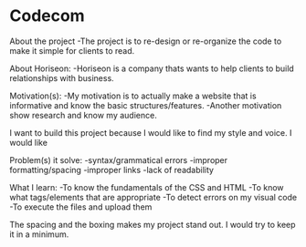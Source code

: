 # Codecom
About the project 
-The project is to re-design or re-organize the code to make it simple for clients to read. 

About Horiseon:
-Horiseon is a company thats wants to help clients to build relationships with business.

Motivation(s):
-My motivation is to actually make a website that is informative and know the basic structures/features.
-Another motivation show research and know my audience. 

I want to build this project because I would like to find my style and voice. I would like  

Problem(s) it solve:
-syntax/grammatical errors
-improper formatting/spacing
-improper links
-lack of readability

What I learn:
-To know the fundamentals of the CSS and HTML
-To know what tags/elements that are appropriate
-To detect errors on my visual code
-To execute the files and upload them


The spacing and the boxing makes my project stand out. I would try to keep it in a minimum. 
